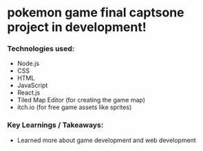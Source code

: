 # pokemon game final captsone project in development!

### Technologies used: 
* Node.js
* CSS
* HTML
* JavaScript 
* React.js
* Tiled Map Editor (for creating the game map)
* itch.io (for free game assets like sprites)


### Key Learnings / Takeaways: 
* Learned more about game development and web development 

